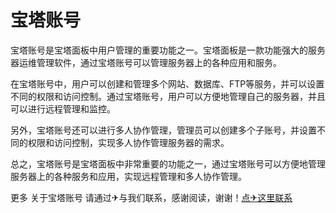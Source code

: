 # 宝塔账号

宝塔账号是宝塔面板中用户管理的重要功能之一。宝塔面板是一款功能强大的服务器运维管理软件，通过宝塔账号可以管理服务器上的各种应用和服务。

在宝塔账号中，用户可以创建和管理多个网站、数据库、FTP等服务，并可以设置不同的权限和访问控制。通过宝塔账号，用户可以方便地管理自己的服务器，并且可以进行远程管理和监控。

另外，宝塔账号还可以进行多人协作管理，管理员可以创建多个子账号，并设置不同的权限和访问控制，实现多人协作管理服务器的需求。

总之，宝塔账号是宝塔面板中非常重要的功能之一，通过宝塔账号可以方便地管理服务器上的各种服务和应用，实现远程管理和多人协作管理。

更多 关于宝塔账号 请通过✈与我们联系，感谢阅读，谢谢！[点✈这里联系](https://bbs.k02.cc)